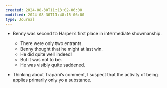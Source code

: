 ```yaml
---
created: 2024-08-30T11:13:02-06:00
modified: 2024-08-30T11:48:15-06:00
type: Journal
---
```


- Benny was second to Harper’s first place
  in intermediate showmanship.
  - There were only two entrants.
  - Benny thought that he might at last win.
  - He did quite well indeed!
  - But it was not to be.
  - He was visibly quite saddened.

- Thinking about Trapani’s comment, I
  suspect that the activity of being applies
  primarily only yo a substance.
